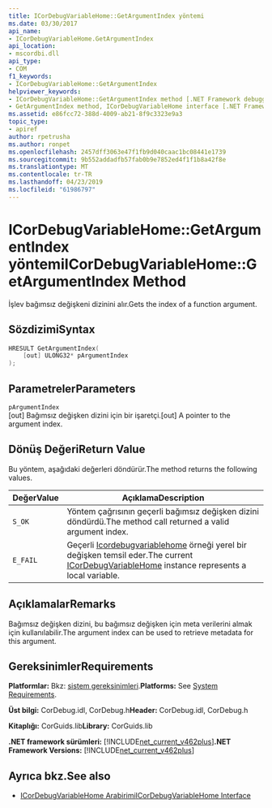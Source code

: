 ```yaml
---
title: ICorDebugVariableHome::GetArgumentIndex yöntemi
ms.date: 03/30/2017
api_name:
- ICorDebugVariableHome.GetArgumentIndex
api_location:
- mscordbi.dll
api_type:
- COM
f1_keywords:
- ICorDebugVariableHome::GetArgumentIndex
helpviewer_keywords:
- ICorDebugVariableHome::GetArgumentIndex method [.NET Framework debugging]
- GetArgumentIndex method, ICorDebugVariableHome interface [.NET Framework debugging]
ms.assetid: e86fcc72-388d-4009-ab21-8f9c3323e9a3
topic_type:
- apiref
author: rpetrusha
ms.author: ronpet
ms.openlocfilehash: 2457dff3063e47f1fb9d040caac1bc08441e1739
ms.sourcegitcommit: 9b552addadfb57fab0b9e7852ed4f1f1b8a42f8e
ms.translationtype: MT
ms.contentlocale: tr-TR
ms.lasthandoff: 04/23/2019
ms.locfileid: "61986797"
---
```

# <a name="icordebugvariablehomegetargumentindex-method"></a><span data-ttu-id="a2dd5-102">ICorDebugVariableHome::GetArgumentIndex yöntemi</span><span class="sxs-lookup"><span data-stu-id="a2dd5-102">ICorDebugVariableHome::GetArgumentIndex Method</span></span>

<span data-ttu-id="a2dd5-103">İşlev bağımsız değişkeni dizinini alır.</span><span class="sxs-lookup"><span data-stu-id="a2dd5-103">Gets the index of a function argument.</span></span>

## <a name="syntax"></a><span data-ttu-id="a2dd5-104">Sözdizimi</span><span class="sxs-lookup"><span data-stu-id="a2dd5-104">Syntax</span></span>

```cpp
HRESULT GetArgumentIndex(
    [out] ULONG32* pArgumentIndex
);
```

## <a name="parameters"></a><span data-ttu-id="a2dd5-105">Parametreler</span><span class="sxs-lookup"><span data-stu-id="a2dd5-105">Parameters</span></span>

`pArgumentIndex`\
<span data-ttu-id="a2dd5-106">[out] Bağımsız değişken dizini için bir işaretçi.</span><span class="sxs-lookup"><span data-stu-id="a2dd5-106">[out] A pointer to the argument index.</span></span>

## <a name="return-value"></a><span data-ttu-id="a2dd5-107">Dönüş Değeri</span><span class="sxs-lookup"><span data-stu-id="a2dd5-107">Return Value</span></span>

<span data-ttu-id="a2dd5-108">Bu yöntem, aşağıdaki değerleri döndürür.</span><span class="sxs-lookup"><span data-stu-id="a2dd5-108">The method returns the following values.</span></span>

|<span data-ttu-id="a2dd5-109">Değer</span><span class="sxs-lookup"><span data-stu-id="a2dd5-109">Value</span></span>|<span data-ttu-id="a2dd5-110">Açıklama</span><span class="sxs-lookup"><span data-stu-id="a2dd5-110">Description</span></span>|
|-----------|-----------------|
|`S_OK`|<span data-ttu-id="a2dd5-111">Yöntem çağrısının geçerli bağımsız değişken dizini döndürdü.</span><span class="sxs-lookup"><span data-stu-id="a2dd5-111">The method call returned a valid argument index.</span></span>|
|`E_FAIL`|<span data-ttu-id="a2dd5-112">Geçerli [Icordebugvariablehome](../../../../docs/framework/unmanaged-api/debugging/icordebugvariablehome-interface.md) örneği yerel bir değişken temsil eder.</span><span class="sxs-lookup"><span data-stu-id="a2dd5-112">The current [ICorDebugVariableHome](../../../../docs/framework/unmanaged-api/debugging/icordebugvariablehome-interface.md) instance represents a local variable.</span></span>|

## <a name="remarks"></a><span data-ttu-id="a2dd5-113">Açıklamalar</span><span class="sxs-lookup"><span data-stu-id="a2dd5-113">Remarks</span></span>

<span data-ttu-id="a2dd5-114">Bağımsız değişken dizini, bu bağımsız değişken için meta verilerini almak için kullanılabilir.</span><span class="sxs-lookup"><span data-stu-id="a2dd5-114">The argument index can be used to retrieve metadata for this argument.</span></span>

## <a name="requirements"></a><span data-ttu-id="a2dd5-115">Gereksinimler</span><span class="sxs-lookup"><span data-stu-id="a2dd5-115">Requirements</span></span>

<span data-ttu-id="a2dd5-116">**Platformlar:** Bkz: [sistem gereksinimleri](../../../../docs/framework/get-started/system-requirements.md).</span><span class="sxs-lookup"><span data-stu-id="a2dd5-116">**Platforms:** See [System Requirements](../../../../docs/framework/get-started/system-requirements.md).</span></span>

<span data-ttu-id="a2dd5-117">**Üst bilgi:** CorDebug.idl, CorDebug.h</span><span class="sxs-lookup"><span data-stu-id="a2dd5-117">**Header:** CorDebug.idl, CorDebug.h</span></span>

<span data-ttu-id="a2dd5-118">**Kitaplığı:** CorGuids.lib</span><span class="sxs-lookup"><span data-stu-id="a2dd5-118">**Library:** CorGuids.lib</span></span>

<span data-ttu-id="a2dd5-119">**.NET framework sürümleri:** [!INCLUDE[net_current_v462plus](../../../../includes/net-current-v462plus-md.md)]</span><span class="sxs-lookup"><span data-stu-id="a2dd5-119">**.NET Framework Versions:** [!INCLUDE[net_current_v462plus](../../../../includes/net-current-v462plus-md.md)]</span></span>

## <a name="see-also"></a><span data-ttu-id="a2dd5-120">Ayrıca bkz.</span><span class="sxs-lookup"><span data-stu-id="a2dd5-120">See also</span></span>

- [<span data-ttu-id="a2dd5-121">ICorDebugVariableHome Arabirimi</span><span class="sxs-lookup"><span data-stu-id="a2dd5-121">ICorDebugVariableHome Interface</span></span>](../../../../docs/framework/unmanaged-api/debugging/icordebugvariablehome-interface.md)
